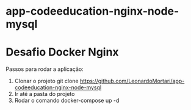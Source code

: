 # app-codeeducation-nginx-node-mysql  
# Desafio Docker Nginx

Passos para rodar a aplicação:

1. Clonar o projeto git clone https://github.com/LeonardoMortari/app-codeeducation-nginx-node-mysql <br>
2. Ir até a pasta do projeto <br>
3. Rodar o comando docker-compose up -d

